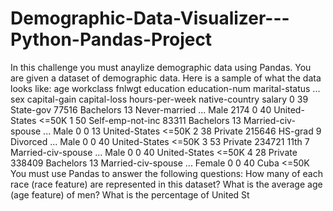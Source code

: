 # Demographic-Data-Visualizer---Python-Pandas-Project
In this challenge you must anaylize demographic data using Pandas. You are given a dataset of demographic data. Here is a sample of what the data looks like:     age         workclass  fnlwgt  education  education-num      marital-status  ...     sex capital-gain capital-loss hours-per-week  native-country  salary 0   39         State-gov   77516  Bachelors             13       Never-married  ...    Male         2174            0             40   United-States   &lt;=50K 1   50  Self-emp-not-inc   83311  Bachelors             13  Married-civ-spouse  ...    Male            0            0             13   United-States   &lt;=50K 2   38           Private  215646    HS-grad              9            Divorced  ...    Male            0            0             40   United-States   &lt;=50K 3   53           Private  234721       11th              7  Married-civ-spouse  ...    Male            0            0             40   United-States   &lt;=50K 4   28           Private  338409  Bachelors             13  Married-civ-spouse  ...  Female            0            0             40            Cuba   &lt;=50K You must use Pandas to answer the following questions:  How many of each race (race feature) are represented in this dataset? What is the average age (age feature) of men? What is the percentage of United St
